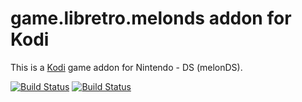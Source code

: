 # game.libretro.melonds addon for Kodi

This is a [Kodi](http://kodi.tv) game addon for Nintendo - DS (melonDS).

[![Build Status](https://travis-ci.org/kodi-game/game.libretro.melonds.svg?branch=master)](https://travis-ci.org/kodi-game/game.libretro.melonds)
[![Build Status](https://ci.appveyor.com/api/projects/status/github/kodi-game/game.libretro.melonds?svg=true)](https://ci.appveyor.com/project/kodi-game/game-libretro-melonds)
